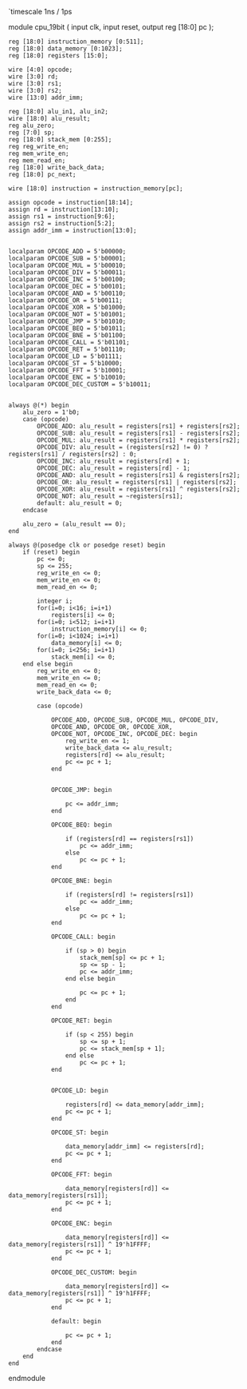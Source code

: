 `timescale 1ns / 1ps

module cpu_19bit (
    input clk,
    input reset,
    output reg [18:0] pc
);
    
    reg [18:0] instruction_memory [0:511];
    reg [18:0] data_memory [0:1023]; 
    reg [18:0] registers [15:0];

    wire [4:0] opcode;
    wire [3:0] rd;
    wire [3:0] rs1;
    wire [3:0] rs2;
    wire [13:0] addr_imm; 

    reg [18:0] alu_in1, alu_in2;
    wire [18:0] alu_result;
    reg alu_zero;
    reg [7:0] sp;
    reg [18:0] stack_mem [0:255];
    reg reg_write_en;
    reg mem_write_en;
    reg mem_read_en;
    reg [18:0] write_back_data;
    reg [18:0] pc_next;

    wire [18:0] instruction = instruction_memory[pc];

    assign opcode = instruction[18:14];
    assign rd = instruction[13:10];
    assign rs1 = instruction[9:6];
    assign rs2 = instruction[5:2];
    assign addr_imm = instruction[13:0]; 


    localparam OPCODE_ADD = 5'b00000;
    localparam OPCODE_SUB = 5'b00001;
    localparam OPCODE_MUL = 5'b00010;
    localparam OPCODE_DIV = 5'b00011;
    localparam OPCODE_INC = 5'b00100;
    localparam OPCODE_DEC = 5'b00101;
    localparam OPCODE_AND = 5'b00110;
    localparam OPCODE_OR = 5'b00111;
    localparam OPCODE_XOR = 5'b01000;
    localparam OPCODE_NOT = 5'b01001;
    localparam OPCODE_JMP = 5'b01010;
    localparam OPCODE_BEQ = 5'b01011;
    localparam OPCODE_BNE = 5'b01100;
    localparam OPCODE_CALL = 5'b01101;
    localparam OPCODE_RET = 5'b01110;
    localparam OPCODE_LD = 5'b01111;
    localparam OPCODE_ST = 5'b10000;
    localparam OPCODE_FFT = 5'b10001;
    localparam OPCODE_ENC = 5'b10010;
    localparam OPCODE_DEC_CUSTOM = 5'b10011;

   
    always @(*) begin
        alu_zero = 1'b0;
        case (opcode)
            OPCODE_ADD: alu_result = registers[rs1] + registers[rs2];
            OPCODE_SUB: alu_result = registers[rs1] - registers[rs2];
            OPCODE_MUL: alu_result = registers[rs1] * registers[rs2];
            OPCODE_DIV: alu_result = (registers[rs2] != 0) ? registers[rs1] / registers[rs2] : 0;
            OPCODE_INC: alu_result = registers[rd] + 1;
            OPCODE_DEC: alu_result = registers[rd] - 1;
            OPCODE_AND: alu_result = registers[rs1] & registers[rs2];
            OPCODE_OR: alu_result = registers[rs1] | registers[rs2];
            OPCODE_XOR: alu_result = registers[rs1] ^ registers[rs2];
            OPCODE_NOT: alu_result = ~registers[rs1];
            default: alu_result = 0;
        endcase

        alu_zero = (alu_result == 0);
    end

    always @(posedge clk or posedge reset) begin
        if (reset) begin
            pc <= 0;
            sp <= 255; 
            reg_write_en <= 0;
            mem_write_en <= 0;
            mem_read_en <= 0;
           
            integer i;
            for(i=0; i<16; i=i+1)
                registers[i] <= 0;
            for(i=0; i<512; i=i+1)
                instruction_memory[i] <= 0;
            for(i=0; i<1024; i=i+1)
                data_memory[i] <= 0;
            for(i=0; i<256; i=i+1)
                stack_mem[i] <= 0;
        end else begin
            reg_write_en <= 0;
            mem_write_en <= 0;
            mem_read_en <= 0;
            write_back_data <= 0;

            case (opcode)

                OPCODE_ADD, OPCODE_SUB, OPCODE_MUL, OPCODE_DIV,
                OPCODE_AND, OPCODE_OR, OPCODE_XOR,
                OPCODE_NOT, OPCODE_INC, OPCODE_DEC: begin
                    reg_write_en <= 1;
                    write_back_data <= alu_result;
                    registers[rd] <= alu_result;
                    pc <= pc + 1;
                end

               
                OPCODE_JMP: begin
                    
                    pc <= addr_imm;
                end

                OPCODE_BEQ: begin

                    if (registers[rd] == registers[rs1])
                        pc <= addr_imm;
                    else
                        pc <= pc + 1;
                end

                OPCODE_BNE: begin

                    if (registers[rd] != registers[rs1])
                        pc <= addr_imm;
                    else
                        pc <= pc + 1;
                end

                OPCODE_CALL: begin
                    
                    if (sp > 0) begin
                        stack_mem[sp] <= pc + 1;
                        sp <= sp - 1;
                        pc <= addr_imm;
                    end else begin
                        
                        pc <= pc + 1;
                    end
                end

                OPCODE_RET: begin

                    if (sp < 255) begin
                        sp <= sp + 1;
                        pc <= stack_mem[sp + 1];
                    end else
                        pc <= pc + 1;  
                end


                OPCODE_LD: begin
                    
                    registers[rd] <= data_memory[addr_imm];
                    pc <= pc + 1;
                end

                OPCODE_ST: begin

                    data_memory[addr_imm] <= registers[rd];
                    pc <= pc + 1;
                end

                OPCODE_FFT: begin

                    data_memory[registers[rd]] <= data_memory[registers[rs1]];
                    pc <= pc + 1;
                end

                OPCODE_ENC: begin
                    
                    data_memory[registers[rd]] <= data_memory[registers[rs1]] ^ 19'h1FFFF;
                    pc <= pc + 1;
                end

                OPCODE_DEC_CUSTOM: begin

                    data_memory[registers[rd]] <= data_memory[registers[rs1]] ^ 19'h1FFFF; 
                    pc <= pc + 1;
                end

                default: begin
                    
                    pc <= pc + 1;
                end
            endcase
        end
    end

endmodule


